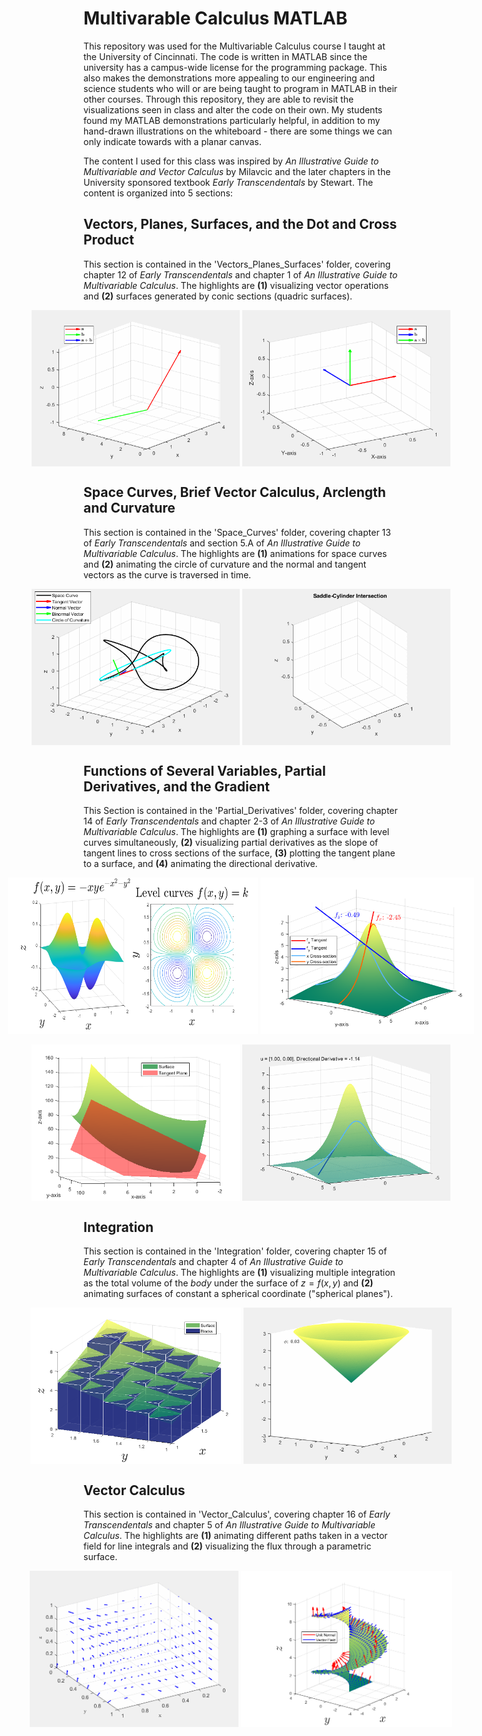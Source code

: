 # Multivarable Calculus MATLAB
This repository was used for the Multivariable Calculus course I taught at the University of Cincinnati. The code is written in MATLAB since the university has a campus-wide license for the programming package. This also makes the demonstrations more appealing to our engineering and science students who will or are being taught to program in MATLAB in their other courses. Through this repository, they are able to revisit the visualizations seen in class and alter the code on their own. My students found my MATLAB demonstrations particularly helpful, in addition to my hand-drawn illustrations on the whiteboard - there are some things we can only indicate towards with a planar canvas.

The content I used for this class was inspired by *An Illustrative Guide to Multivariable and Vector Calculus* by Milavcic and the later chapters in the University sponsored textbook *Early Transcendentals* by Stewart. The content is organized into 5 sections:

## Vectors, Planes, Surfaces, and the Dot and Cross Product

This section is contained in the 'Vectors_Planes_Surfaces' folder, covering chapter 12 of *Early Transcendentals* and chapter 1 of *An Illustrative Guide to Multivariable Calculus*. The highlights are **(1)** visualizing vector operations and **(2)** surfaces generated by conic sections (quadric surfaces).

<div style="display: flex; justify-content: center;">
  <img src="Vectors_Planes_Surfaces/Visuals/vector_animation.gif" alt="alt-text" width="400" height="250">
  &nbsp; &nbsp; &nbsp;
  <img src="Vectors_Planes_Surfaces/Visuals/crossani.gif" alt="alt-text" width="400" height="250">
</div>

## Space Curves, Brief Vector Calculus, Arclength and Curvature

This section is contained in the 'Space_Curves' folder, covering chapter 13 of *Early Transcendentals* and section 5.A of *An Illustrative Guide to Multivariable Calculus*. The highlights are **(1)** animations for space curves and **(2)** animating the circle of curvature and the normal and tangent vectors as the curve is traversed in time.

<div style="display: flex; justify-content: center;">
  <img src="Space_Curves/Visuals/trefoil-knot.gif" alt="alt-text" width="400" height="250">
  &nbsp; &nbsp; &nbsp;
  <img src="Space_Curves/Visuals/saddle_cylinder.gif" alt="alt-text" width="400" height="250">
</div>

## Functions of Several Variables, Partial Derivatives, and the Gradient

This Section is contained in the 'Partial_Derivatives' folder, covering chapter 14 of *Early Transcendentals* and chapter 2-3 of *An Illustrative Guide to Multivariable Calculus*. The highlights are
**(1)** graphing a surface with level curves simultaneously, **(2)** visualizing partial derivatives as the slope of tangent lines to cross sections of the surface, **(3)** plotting the tangent plane to a surface, and **(4)** animating the directional derivative.

<div style="display: flex; justify-content: center;">
  <img src="Partial_Derivatives/Visuals/hills.png" alt="alt-text" width="400" height="250">
  &nbsp; &nbsp; &nbsp;
  <img src="Partial_Derivatives/Visuals/mountain_partials.png" alt="alt-text" width="400" height="250">
</div>

<br>

<div style="display: flex; justify-content: center;">
  <img src="Partial_Derivatives/Visuals/paraboloid_tangent2.png" alt="alt-text" width="400" height="250">
  &nbsp; &nbsp; &nbsp; 
  <img src="Partial_Derivatives/Visuals/mountain_dirder.gif" alt="alt-text" width="400" height="250">
</div>

## Integration

This section is contained in the 'Integration' folder, covering chapter 15 of *Early Transcendentals* and chapter 4 of *An Illustrative Guide to Multivariable Calculus*. The highlights are **(1)** visualizing multiple integration as the total volume of the *body* under the surface of $z=f(x,y)$ and **(2)** animating surfaces of constant a spherical coordinate ("spherical planes").

<div style="display: flex; justify-content: center;">
  <img src="Integration/Visuals/integrateR1.png" alt="alt-text" width="400" height="250">
  &nbsp; &nbsp; &nbsp;
  <img src="Integration/Visuals/animatedPhi.gif" alt="alt-text" width="400" height="250">
</div>

## Vector Calculus

This section is contained in 'Vector_Calculus', covering chapter 16 of *Early Transcendentals* and chapter 5 of *An Illustrative Guide to Multivariable Calculus*. The highlights are **(1)** animating different paths taken in a vector field for line integrals and **(2)** visualizing the flux through a parametric surface.

<div style="display: flex; justify-content: center;">
  <img src="Vector_Calculus/Visuals/xy_y^2,x^2curves.gif" alt="alt-text" width="400" height="250">
  &nbsp; &nbsp; &nbsp; 
  <img src="Vector_Calculus/Visuals/helicoid_field.png" alt="alt-text" width="400" height="250">
</div>
